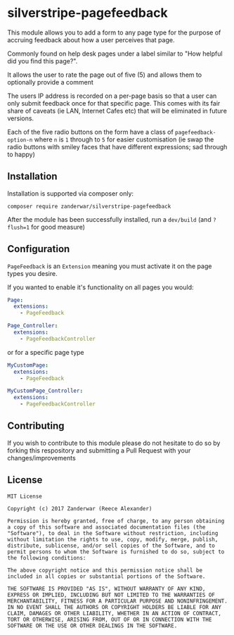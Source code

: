 # silverstripe-pagefeedback

This module allows you to add a form to any page type for the purpose of accruing feedback about how a user perceives that page.

Commonly found on help desk pages under a label similar to "How helpful did you find this page?".

It allows the user to rate the page out of five (5) and allows them to optionally provide a comment

The users IP address is recorded on a per-page basis so that a user can only submit feedback once for that specific page. This comes with its fair share of caveats (ie LAN, Internet Cafes etc) that will be eliminated in future versions.

Each of the five radio buttons on the form have a class of `pagefeedback-option-n` where `n` is `1` through to `5` for easier customisation (ie swap the radio buttons with smiley faces that have different expressions; sad through to happy)
 
## Installation

Installation is supported via composer only:

```
composer require zanderwar/silverstripe-pagefeedback
```

After the module has been successfully installed, run a `dev/build` (and `?flush=1` for good measure)

## Configuration

`PageFeedback` is an `Extension` meaning you must activate it on the page types you desire.

If you wanted to enable it's functionality on all pages you would:

```yml
Page:
  extensions:
    - PageFeedback

Page_Controller:
  extensions:
    - PageFeedbackController
```

or for a specific page type

```yml
MyCustomPage:
  extensions:
    - PageFeedback

MyCustomPage_Controller:
  extensions:
    - PageFeedbackController
```

## Contributing

If you wish to contribute to this module please do not hesitate to do so by forking this respository and submitting a Pull Request with your changes/improvements

## License

```
MIT License

Copyright (c) 2017 Zanderwar (Reece Alexander)

Permission is hereby granted, free of charge, to any person obtaining a copy of this software and associated documentation files (the "Software"), to deal in the Software without restriction, including without limitation the rights to use, copy, modify, merge, publish, distribute, sublicense, and/or sell copies of the Software, and to permit persons to whom the Software is furnished to do so, subject to the following conditions:

The above copyright notice and this permission notice shall be included in all copies or substantial portions of the Software.

THE SOFTWARE IS PROVIDED "AS IS", WITHOUT WARRANTY OF ANY KIND, EXPRESS OR IMPLIED, INCLUDING BUT NOT LIMITED TO THE WARRANTIES OF MERCHANTABILITY, FITNESS FOR A PARTICULAR PURPOSE AND NONINFRINGEMENT. IN NO EVENT SHALL THE AUTHORS OR COPYRIGHT HOLDERS BE LIABLE FOR ANY CLAIM, DAMAGES OR OTHER LIABILITY, WHETHER IN AN ACTION OF CONTRACT, TORT OR OTHERWISE, ARISING FROM, OUT OF OR IN CONNECTION WITH THE SOFTWARE OR THE USE OR OTHER DEALINGS IN THE SOFTWARE.
```